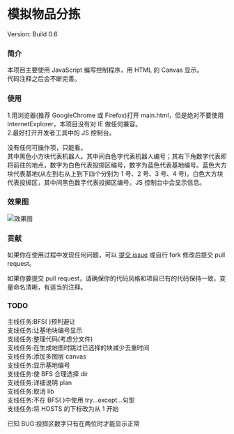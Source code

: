 # 模拟物品分拣

Version: Build 0.6

### 简介

本项目主要使用 JavaScript 编写控制程序，用 HTML 的 Canvas 显示。  
代码注释之后会不断完善。

### 使用

1.用浏览器(推荐 GoogleChrome 或 Firefox)打开 main.html，但是绝对不要使用 InternetExplorer，本项目没有对 IE 做任何兼容。  
2.最好打开开发者工具中的 JS 控制台。

没有任何可操作项，只能看。  
其中黑色小方块代表机器人。其中间白色字代表机器人编号；其右下角数字代表即将前往的地点，数字为白色代表投掷区编号，数字为蓝色代表基地编号。蓝色大方块代表基地(从左到右从上到下四个分别为 1 号、2 号、3 号、4 号)。白色大方块代表投掷区，其中间黑色数字代表投掷区编号。JS 控制台中会显示信息。

### 效果图

![效果图](Screenshot.png)

### 贡献

如果你在使用过程中发现任何问题，可以 [提交 issue](https://github.com/Headog/-Simulation-express-sorting/issues/new) 或自行 fork 修改后提交 pull request。

如果你要提交 pull request，请确保你的代码风格和项目已有的代码保持一致，变量命名清晰，有适当的注释。

### TODO

主线任务:BFS( )预判避让  
支线任务:让基地块编号显示  
支线任务:整理代码(考虑分文件)  
支线任务:在生成地图时跳过已选择的块减少去重时间  
支线任务:添加多图层 canvas  
支线任务:显示基地编号  
支线任务:使 BFS 合理选择 dir  
支线任务:详细说明 plan  
支线任务:取消 lib  
支线任务:不在 BFS( )中使用 try...except...句型  
支线任务:将 HOSTS 的下标改为从 1 开始

已知 BUG:投掷区数字只有在两位时才能显示正常
